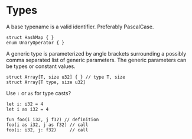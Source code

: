 # Types

A base typename is a valid identifier. Preferably PascalCase.

```Cinnabar
struct HashMap { }
enum UnaryOperator { }
```

A generic type is parameterized by angle brackets surrounding a possibly comma
separated list of generic parameters. The generic parameters can be types or
constant values.

```Cinnabar
struct Array[T, size u32] { } // type T, size
struct Array[T type, size u32]
```

Use `:` or `as` for type casts?

```Cinnabar
let i: i32 = 4
let i as i32 = 4

fun foo(i i32, j f32) // definition
foo(i as i32, j as f32) // call
foo(i: i32, j: f32)     // call
```